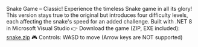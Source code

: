 Snake Game – Classic!
Experience the timeless Snake game in all its glory! This version stays true to the original but introduces four difficulty levels, each affecting the snake's speed for an added challenge.
Built with .NET 8 in Microsoft Visual Studio
👉 Download the game (ZIP, EXE included):
[snake.zip](https://github.com/user-attachments/files/18223230/snake.zip)
🎮 Controls:
    WASD to move (Arrow keys are NOT supported)
